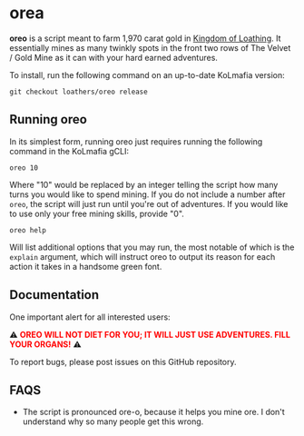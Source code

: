 # orea

**oreo** is a script meant to farm 1,970 carat gold in [Kingdom of Loathing](https://www.kingdomofloathing.com/). It essentially mines as many twinkly spots in the front two rows of The Velvet / Gold Mine as it can with your hard earned adventures.

To install, run the following command on an up-to-date KoLmafia version:

```
git checkout loathers/oreo release
```

## Running oreo

In its simplest form, running oreo just requires running the following command in the KoLmafia gCLI:

```
oreo 10
```

Where "10" would be replaced by an integer telling the script how many turns you would like to spend mining. If you do not include a number after `oreo`, the script will just run until you're out of adventures. If you would like to use only your free mining skills, provide "0".

```
oreo help
```

Will list additional options that you may run, the most notable of which is the `explain` argument, which will instruct oreo to output its reason for each action it takes in a handsome green font.

## Documentation

One important alert for all interested users:

:warning: **<span style="color:red">OREO WILL NOT DIET FOR YOU; IT WILL JUST USE ADVENTURES. FILL YOUR ORGANS!</span>** :warning:

To report bugs, please post issues on this GitHub repository.

## FAQS

* The script is pronounced ore-o, because it helps you mine ore. I don't understand why so many people get this wrong.
